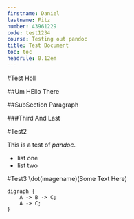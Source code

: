 ```yaml
---
firstname: Daniel
lastname: Fitz
number: 43961229
code: test1234
course: Testing out pandoc
title: Test Document
toc: toc
headrule: 0.12em
---
```


#Test
Holl

##Um
HEllo There

##SubSection
Paragraph

###Third
And Last

#Test2
<!-- \subsubheading{Hey} -->
This is a test of *pandoc*.

- list one
- list two

#Test3
\dot(imagename)(Some Text Here)
~~~
digraph {
    A -> B -> C;
    A -> C;
}
~~~
